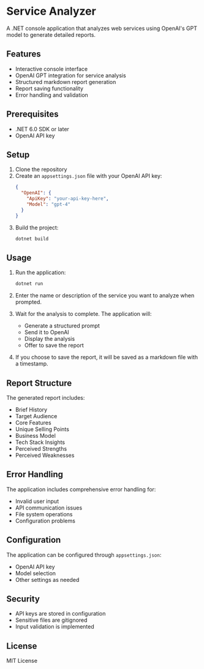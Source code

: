 # Service Analyzer

A .NET console application that analyzes web services using OpenAI's GPT model to generate detailed reports.

## Features

- Interactive console interface
- OpenAI GPT integration for service analysis
- Structured markdown report generation
- Report saving functionality
- Error handling and validation

## Prerequisites

- .NET 6.0 SDK or later
- OpenAI API key

## Setup

1. Clone the repository
2. Create an `appsettings.json` file with your OpenAI API key:
   ```json
   {
     "OpenAI": {
       "ApiKey": "your-api-key-here",
       "Model": "gpt-4"
     }
   }
   ```
3. Build the project:
   ```bash
   dotnet build
   ```

## Usage

1. Run the application:
   ```bash
   dotnet run
   ```

2. Enter the name or description of the service you want to analyze when prompted.

3. Wait for the analysis to complete. The application will:
   - Generate a structured prompt
   - Send it to OpenAI
   - Display the analysis
   - Offer to save the report

4. If you choose to save the report, it will be saved as a markdown file with a timestamp.

## Report Structure

The generated report includes:
- Brief History
- Target Audience
- Core Features
- Unique Selling Points
- Business Model
- Tech Stack Insights
- Perceived Strengths
- Perceived Weaknesses

## Error Handling

The application includes comprehensive error handling for:
- Invalid user input
- API communication issues
- File system operations
- Configuration problems

## Configuration

The application can be configured through `appsettings.json`:
- OpenAI API key
- Model selection
- Other settings as needed

## Security

- API keys are stored in configuration
- Sensitive files are gitignored
- Input validation is implemented

## License

MIT License 